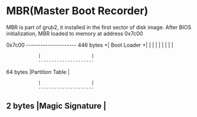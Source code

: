 # MBR\(Master Boot Recorder\)

MBR is part of grub2, it installed in the first sector of disk image. After BIOS initialization, MBR loaded to memory at address 0x7c00

0x7c00          ---------------------
446 bytes       +|  Boot Loader     +|
                \|                   \|
                \|                   \|
                \|                   \|
                \|                   \|

```
            |                   |
            ---------------------
```

64 bytes        \|Partition Table    \|

```
            |                   |
            ---------------------
```

## 2 bytes         \|Magic Signature    \|

